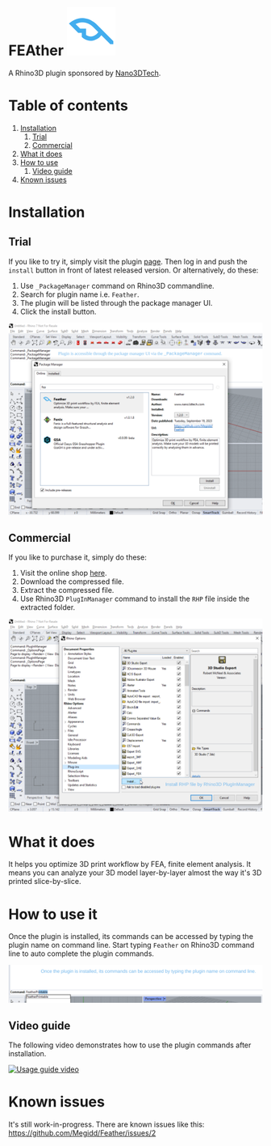 # FEAther ![Icon](./RhinoCommon/pkg/dist/icon.svg)

A Rhino3D plugin sponsored by [Nano3DTech](https://nano3dtech.com/).

# Table of contents

1. [Installation](#installation)
   1. [Trial](#trial)
   1. [Commercial](#commercial)
1. [What it does](#what-it-does)
1. [How to use](#how-to-use-it)
   1. [Video guide](#video-guide)
1. [Known issues](#known-issues)

# Installation

## Trial

If you like to try it, simply visit the plugin [page](https://www.food4rhino.com/en/app/feather). Then log in and push the `install` button in front of latest released version. Or alternatively, do these:

1. Use `_PackageManager` command on Rhino3D commandline.
1. Search for plugin name i.e. `Feather`.
1. The plugin will be listed through the package manager UI.
1. Click the install button.

![Install trial by `_PackageManager` command](RhinoCommon/doc/install-package-manager.svg "Install trial via `_PackageManager` command")

## Commercial

If you like to purchase it, simply do these:

1. Visit the online shop [here](https://www.patreon.com/Megidd/shop).
1. Download the compressed file.
1. Extract the compressed file.
1. Use Rhino3D `PlugInManager` command to install the `RHP` file inside the extracted folder.

![Install commercial by plugin manager](RhinoCommon/doc/install-plugin-manager.svg "Install commercial by plugin manager")

# What it does

It helps you optimize 3D print workflow by FEA, finite element analysis. It means you can analyze your 3D model layer-by-layer almost the way it's 3D printed slice-by-slice.

# How to use it

Once the plugin is installed, its commands can be accessed by typing the plugin name on command line. Start typing `Feather` on Rhino3D command line to auto complete the plugin commands.

![Access commands](RhinoCommon/doc/commands.svg "How to access plugin commands")

## Video guide

The following video demonstrates how to use the plugin commands after installation.

[![Usage guide video](http://img.youtube.com/vi/_UDrNsUkYzo/0.jpg)](https://youtu.be/_UDrNsUkYzo "Usage guide video")

# Known issues

It's still work-in-progress. There are known issues like this: https://github.com/Megidd/Feather/issues/2
